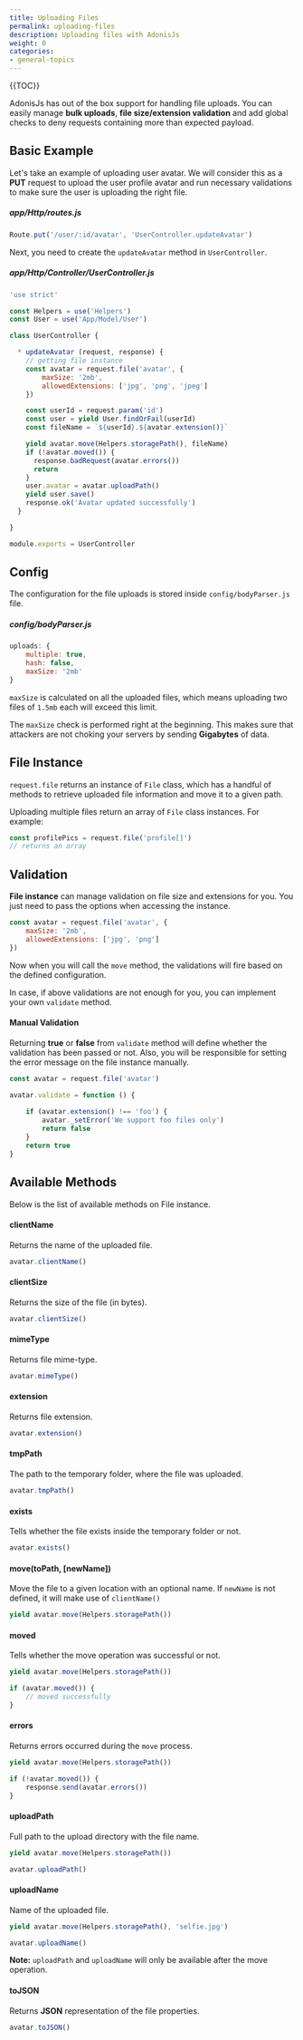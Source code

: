 ```yaml
---
title: Uploading Files
permalink: uploading-files
description: Uploading files with AdonisJs
weight: 0
categories:
- general-topics
---
```


{{TOC}}

AdonisJs has out of the box support for handling file uploads. You can easily manage **bulk uploads**, **file size/extension validation** and add global checks to deny requests containing more than expected payload.

## Basic Example

Let's take an example of uploading user avatar. We will consider this as a **PUT** request to upload the user profile avatar and run necessary validations to make sure the user is uploading the right file.

##### app/Http/routes.js
```javascript
Route.put('/user/:id/avatar', 'UserController.updateAvatar')
```

Next, you need to create the `updateAvatar` method in `UserController`.

##### app/Http/Controller/UserController.js

```javascript
'use strict'

const Helpers = use('Helpers')
const User = use('App/Model/User')

class UserController {

  * updateAvatar (request, response) {
    // getting file instance
    const avatar = request.file('avatar', {
        maxSize: '2mb',
        allowedExtensions: ['jpg', 'png', 'jpeg']
    })

    const userId = request.param('id')        
    const user = yield User.findOrFail(userId)
    const fileName = `${userId}.${avatar.extension()}`

    yield avatar.move(Helpers.storagePath(), fileName)
    if (!avatar.moved()) {
      response.badRequest(avatar.errors())
      return
    }
    user.avatar = avatar.uploadPath()
    yield user.save()
    response.ok('Avatar updated successfully')
  }

}

module.exports = UserController
```

## Config

The configuration for the file uploads is stored inside `config/bodyParser.js` file.

##### config/bodyParser.js
```javascript
uploads: {
	multiple: true,
	hash: false,
	maxSize: '2mb'
}
```

`maxSize` is calculated on all the uploaded files, which means uploading two files of `1.5mb` each will exceed this limit.

The `maxSize` check is performed right at the beginning. This makes sure that attackers are not choking your servers by sending **Gigabytes** of data.

## File Instance

`request.file` returns an instance of `File` class, which has a handful of methods to retrieve uploaded file information and move it to a given path. 

Uploading multiple files return an array of `File` class instances. For example:

```javascript
const profilePics = request.file('profile[]')
// returns an array
```

## Validation

**File instance** can manage validation on file size and extensions for you. You just need to pass the options when accessing the instance.

```javascript
const avatar = request.file('avatar', {
    maxSize: '2mb',
    allowedExtensions: ['jpg', 'png']
})
```


Now when you will call the `move` method, the validations will fire based on the defined configuration.

In case, if above validations are not enough for you, you can implement your own `validate` method.

#### Manual Validation

Returning **true** or **false** from `validate` method will define whether the validation has been passed or not. Also, you will be responsible for setting the error message on the file instance manually.

```javascript
const avatar = request.file('avatar')

avatar.validate = function () {
    
    if (avatar.extension() !== 'foo') {
        avatar._setError('We support foo files only')
        return false
    }
    return true
}
```

## Available Methods

Below is the list of available methods on File instance.

#### clientName

Returns the name of the uploaded file.

```javascript
avatar.clientName()
```

#### clientSize

Returns the size of the file (in bytes).

```javascript
avatar.clientSize()
```

#### mimeType

Returns file mime-type.

```javascript
avatar.mimeType()
```

#### extension

Returns file extension.

```javascript
avatar.extension()
```

#### tmpPath

The path to the temporary folder, where the file was uploaded.

```javascript
avatar.tmpPath()
```

#### exists

Tells whether the file exists inside the temporary folder or not.

```javascript
avatar.exists()
```

#### move(toPath, [newName])

Move the file to a given location with an optional name. If `newName` is not defined, it will make use of `clientName()`

```javascript
yield avatar.move(Helpers.storagePath())
```

#### moved

Tells whether the move operation was successful or not.

```javascript
yield avatar.move(Helpers.storagePath())

if (avatar.moved()) {
    // moved successfully
}
```


#### errors

Returns errors occurred during the `move` process.

```javascript
yield avatar.move(Helpers.storagePath())

if (!avatar.moved()) {
    response.send(avatar.errors())
}
```

#### uploadPath

Full path to the upload directory with the file name.

```javascript
yield avatar.move(Helpers.storagePath())

avatar.uploadPath()
```


#### uploadName

Name of the uploaded file.

```javascript
yield avatar.move(Helpers.storagePath(), 'selfie.jpg')

avatar.uploadName()
```

<div class="note">
    <strong>Note:</strong>
    <code>uploadPath</code> and <code>uploadName</code> will only be available after the move operation.
</div>

#### toJSON

Returns **JSON** representation of the file properties.

```javascript
avatar.toJSON()
```